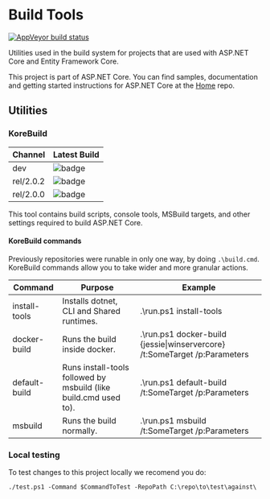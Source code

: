 Build Tools
===========

[![AppVeyor build status][appveyor-badge]](https://ci.appveyor.com/project/aspnetci/dnxtools/branch/dev)

[appveyor-badge]: https://img.shields.io/appveyor/ci/aspnetci/dnxtools/dev.svg?label=appveyor&style=flat-square

Utilities used in the build system for projects that are used with ASP.NET Core and Entity Framework Core.

This project is part of ASP.NET Core. You can find samples, documentation and getting started instructions for ASP.NET Core at the [Home](https://github.com/aspnet/home) repo.

## Utilities

### KoreBuild

Channel      | Latest Build
-------------|----------------
dev          | ![badge][dev-badge]
rel/2.0.2    | ![badge][rel-2.0.2-badge]
rel/2.0.0    | ![badge][rel-2.0.0-badge]

[dev-badge]: https://aspnetcore.blob.core.windows.net/buildtools/korebuild/channels/dev/badge.svg
[rel-2.0.2-badge]: https://aspnetcore.blob.core.windows.net/buildtools/korebuild/channels/rel/2.0.2/badge.svg
[rel-2.0.0-badge]: https://aspnetcore.blob.core.windows.net/buildtools/korebuild/channels/rel/2.0.0/badge.svg

This tool contains build scripts, console tools, MSBuild targets, and other settings required to build ASP.NET Core.

#### KoreBuild commands

Previously repositories were runable in only one way, by doing `.\build.cmd`. KoreBuild commands allow you to take wider and more granular actions.

Command      | Purpose    | Example
-------------|------------|----------
install-tools| Installs dotnet, CLI and Shared runtimes. | .\run.ps1 install-tools
docker-build | Runs the build inside docker. | .\run.ps1 docker-build {jessie\|winservercore} /t:SomeTarget /p:Parameters
default-build| Runs install-tools followed by msbuild (like build.cmd used to). | .\run.ps1 default-build /t:SomeTarget /p:Parameters
msbuild      | Runs the build normally. | .\run.ps1 msbuild /t:SomeTarget /p:Parameters

### Local testing
To test changes to this project locally we recomend you do:
```
./test.ps1 -Command $CommandToTest -RepoPath C:\repo\to\test\against\
```
